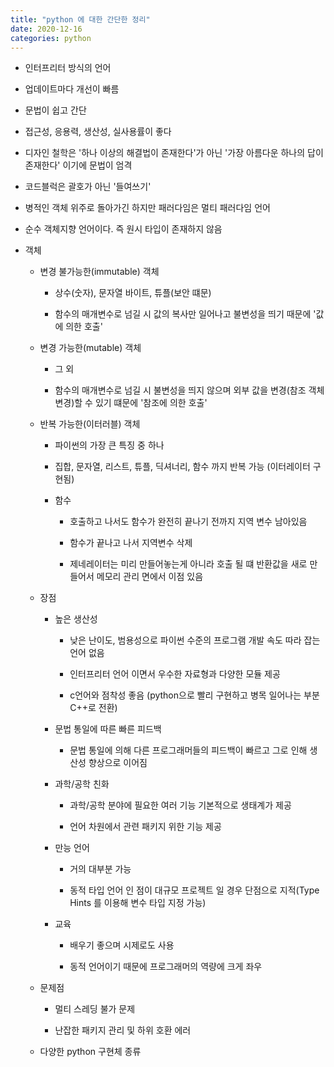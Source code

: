 ```yaml
---
title: "python 에 대한 간단한 정리"
date: 2020-12-16
categories: python
---
```


- 인터프리터 방식의 언어

- 업데이트마다 개선이 빠름

- 문법이 쉽고 간단

- 접근성, 응용력, 생산성, 실사용률이 좋다

- 디자인 철학은 '하나 이상의 해결법이 존재한다'가 아닌 '가장 아름다운 하나의 답이 존재한다' 이기에 문법이 엄격

- 코드블럭은 괄호가 아닌 '들여쓰기'

- 병적인 객체 위주로 돌아가긴 하지만 패러다임은 멀티 패러다임 언어

- 순수 객체지향 언어이다. 즉 원시 타입이 존재하지 않음

- 객체

  - 변경 불가능한(immutable) 객체

    - 상수(숫자), 문자열 바이트, 튜플(보안 떄문)

    - 함수의 매개변수로 넘길 시 값의 복사만 일어나고 불변성을 띄기 때문에 '값에 의한 호출'

  - 변경 가능한(mutable) 객체

    - 그 외

    - 함수의 매개변수로 넘길 시 불변성을 띄지 않으며 외부 값을 변경(참조 객체 변경)할 수 있기 떄문에 '참조에 의한 호출'

  - 반복 가능한(이터러블) 객체

    - 파이썬의 가장 큰 특징 중 하나

    - 집합, 문자열, 리스트, 튜플, 딕셔너리, 함수 까지 반복 가능 (이터레이터 구현됨)

    - 함수

      - 호출하고 나서도 함수가 완전히 끝나기 전까지 지역 변수 남아있음

      - 함수가 끝나고 나서 지역변수 삭제

      - 제네레이터는 미리 만들어놓는게 아니라 호출 될 떄 반환값을 새로 만들어서 메모리 관리 면에서 이점 있음

  - 장점

    - 높은 생산성

      - 낮은 난이도, 범용성으로 파이썬 수준의 프로그램 개발 속도 따라 잡는 언어 없음

      - 인터프리터 언어 이면서 우수한 자료형과 다양한 모듈 제공

      - c언어와 점착성 좋음 (python으로 빨리 구현하고 병목 일어나는 부분 C++로 전환)

    - 문법 통일에 따른 빠른 피드백

      - 문법 통일에 의해 다른 프로그래머들의 피드백이 빠르고 그로 인해 생산성 향상으로 이어짐

    - 과학/공학 친화

      - 과학/공학 분야에 필요한 여러 기능 기본적으로 생태계가 제공

      - 언어 차원에서 관련 패키지 위한 기능 제공

    - 만능 언어

      - 거의 대부분 가능

      - 동적 타입 언어 인 점이 대규모 프로젝트 일 경우 단점으로 지적(Type Hints 를 이용해 변수 타입 지정 가능)

    - 교육

      - 배우기 좋으며 시제로도 사용

      - 동적 언어이기 때문에 프로그래머의 역량에 크게 좌우

  - 문제점

    - 멀티 스레딩 불가 문제

    - 난잡한 패키지 관리 및 하위 호환 에러

  - 다양한 python 구현체 종류
